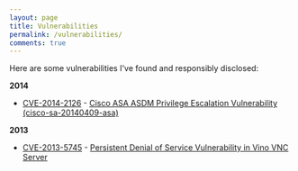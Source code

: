 ```yaml
---
layout: page
title: Vulnerabilities
permalink: /vulnerabilities/
comments: true
---
```


Here are some vulnerabilities I've found and responsibly disclosed:

**2014**

- [CVE-2014-2126](http://web.nvd.nist.gov/view/vuln/detail?vulnId=CVE-2014-2126) - [Cisco ASA ASDM Privilege Escalation Vulnerability (cisco-sa-20140409-asa)](http://tools.cisco.com/security/center/content/CiscoSecurityAdvisory/cisco-sa-20140409-asa)

**2013**

- [CVE-2013-5745](http://web.nvd.nist.gov/view/vuln/detail?vulnId=CVE-2013-5745) - [Persistent Denial of Service Vulnerability in Vino VNC Server](http://www.ubuntu.com/usn/usn-1980-1/)
